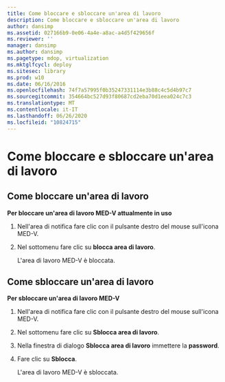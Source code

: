 ```yaml
---
title: Come bloccare e sbloccare un'area di lavoro
description: Come bloccare e sbloccare un'area di lavoro
author: dansimp
ms.assetid: 027166b9-0e06-4a4e-a8ac-a4d5f429656f
ms.reviewer: ''
manager: dansimp
ms.author: dansimp
ms.pagetype: mdop, virtualization
ms.mktglfcycl: deploy
ms.sitesec: library
ms.prod: w10
ms.date: 06/16/2016
ms.openlocfilehash: 74f7a57995f0b35247331114e3b88c4c5d4b97c7
ms.sourcegitcommit: 354664bc527d93f80687cd2eba70d1eea024c7c3
ms.translationtype: MT
ms.contentlocale: it-IT
ms.lasthandoff: 06/26/2020
ms.locfileid: "10824715"
---
```

# Come bloccare e sbloccare un'area di lavoro


## Come bloccare un'area di lavoro


**Per bloccare un'area di lavoro MED-V attualmente in uso**

1.  Nell'area di notifica fare clic con il pulsante destro del mouse sull'icona MED-V.

2.  Nel sottomenu fare clic su **blocca area di lavoro**.

    L'area di lavoro MED-V è bloccata.

## Come sbloccare un'area di lavoro


**Per sbloccare un'area di lavoro MED-V**

1.  Nell'area di notifica fare clic con il pulsante destro del mouse sull'icona MED-V.

2.  Nel sottomenu fare clic su **Sblocca area di lavoro**.

3.  Nella finestra di dialogo **Sblocca area di lavoro** immettere la **password**.

4.  Fare clic su **Sblocca**.

    L'area di lavoro MED-V è sbloccata.

 

 





